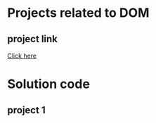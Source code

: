  # Projects related to DOM

 ## project link
[Click here](https://stsckblitz.com/edit/dom-project-chaiaurcode?file=index.html) 

# Solution code 

## project 1
